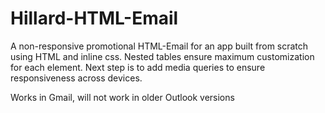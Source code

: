 # Hillard-HTML-Email 
A non-responsive promotional HTML-Email for an app built from scratch using HTML and inline css. 
Nested tables ensure maximum customization for each element. Next step is to add media queries to ensure responsiveness across devices. 

Works in Gmail, will not work in older Outlook versions

